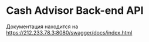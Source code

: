 
# Cash Advisor Back-end API

Документация находится на
<https://212.233.78.3:8080/swagger/docs/index.html>

